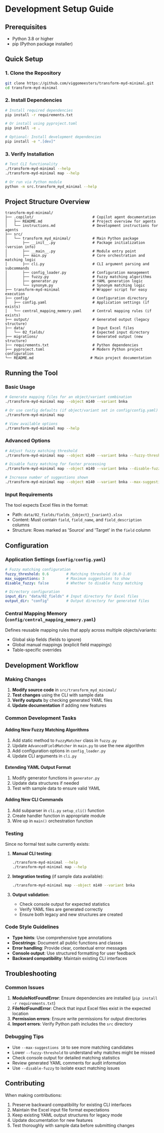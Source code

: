 # Development Setup Guide

## Prerequisites

- Python 3.8 or higher
- pip (Python package installer)

## Quick Setup

### 1. Clone the Repository
```bash
git clone https://github.com/viggomeesters/transform-myd-minimal.git
cd transform-myd-minimal
```

### 2. Install Dependencies
```bash
# Install required dependencies
pip install -r requirements.txt

# Or install using pyproject.toml
pip install -e .

# Optional: Install development dependencies
pip install -e ".[dev]"
```

### 3. Verify Installation
```bash
# Test CLI functionality
./transform-myd-minimal --help
./transform-myd-minimal map --help

# Or run via Python module
python -m src.transform_myd_minimal --help
```

## Project Structure Overview

```
transform-myd-minimal/
├── .copilot/                           # Copilot agent documentation
│   ├── README.md                       # Project overview for agents
│   └── instructions.md                 # Development instructions for agents
├── src/
│   └── transform_myd_minimal/          # Main Python package
│       ├── __init__.py                 # Package initialization (version info)
│       ├── __main__.py                 # Module entry point
│       ├── main.py                     # Core orchestration and matching logic
│       ├── cli.py                      # CLI argument parsing and subcommands
│       ├── config_loader.py            # Configuration management
│       ├── fuzzy.py                    # Fuzzy matching algorithms
│       ├── generator.py                # YAML generation logic
│       └── synonym.py                  # Synonym matching logic
├── transform-myd-minimal               # Wrapper script for easy execution
├── config/                             # Configuration directory
│   ├── config.yaml                     # Application settings (if exists)
│   └── central_mapping_memory.yaml     # Central mapping rules (if exists)
├── output/                             # Generated output (legacy structure)
├── data/                               # Input Excel files
│   └── 02_fields/                      # Expected input directory
├── migrations/                         # Generated output (new structure)
├── requirements.txt                    # Python dependencies
├── pyproject.toml                      # Modern Python project configuration
└── README.md                          # Main project documentation
```

## Running the Tool

### Basic Usage
```bash
# Generate mapping files for an object/variant combination
./transform-myd-minimal map --object m140 --variant bnka

# Or use config defaults (if object/variant set in config/config.yaml)
./transform-myd-minimal map

# View available options
./transform-myd-minimal map --help
```

### Advanced Options
```bash
# Adjust fuzzy matching threshold
./transform-myd-minimal map --object m140 --variant bnka --fuzzy-threshold 0.8

# Disable fuzzy matching for faster processing
./transform-myd-minimal map --object m140 --variant bnka --disable-fuzzy

# Increase number of suggestions shown
./transform-myd-minimal map --object m140 --variant bnka --max-suggestions 10
```

### Input Requirements
The tool expects Excel files in the format:
- Path: `data/02_fields/fields_{object}_{variant}.xlsx`
- Content: Must contain `field`, `field_name`, and `field_description` columns
- Structure: Rows marked as 'Source' and 'Target' in the `field` column

## Configuration

### Application Settings (`config/config.yaml`)
```yaml
# Fuzzy matching configuration
fuzzy_threshold: 0.6        # Matching threshold (0.0-1.0)
max_suggestions: 3          # Maximum suggestions to show
disable_fuzzy: false        # Whether to disable fuzzy matching

# Directory configuration  
input_dir: "data/02_fields" # Input directory for Excel files
output_dir: "config"        # Output directory for generated files
```

### Central Mapping Memory (`config/central_mapping_memory.yaml`)
Defines reusable mapping rules that apply across multiple objects/variants:
- Global skip fields (fields to ignore)
- Global manual mappings (explicit field mappings)
- Table-specific overrides

## Development Workflow

### Making Changes

1. **Modify source code** in `src/transform_myd_minimal/`
2. **Test changes** using the CLI with sample data
3. **Verify outputs** by checking generated YAML files
4. **Update documentation** if adding new features

### Common Development Tasks

#### Adding New Fuzzy Matching Algorithms
1. Add static method to `FuzzyMatcher` class in `fuzzy.py`
2. Update `AdvancedFieldMatcher` in `main.py` to use the new algorithm
3. Add configuration options in `config_loader.py`
4. Update CLI arguments in `cli.py`

#### Extending YAML Output Format
1. Modify generator functions in `generator.py`
2. Update data structures if needed
3. Test with sample data to ensure valid YAML

#### Adding New CLI Commands
1. Add subparser in `cli.py` `setup_cli()` function
2. Create handler function in appropriate module
3. Wire up in `main()` orchestration function

### Testing

Since no formal test suite currently exists:

1. **Manual CLI testing**:
   ```bash
   ./transform-myd-minimal --help
   ./transform-myd-minimal map --help
   ```

2. **Integration testing** (if sample data available):
   ```bash
   ./transform-myd-minimal map --object m140 --variant bnka
   ```

3. **Output validation**:
   - Check console output for expected statistics
   - Verify YAML files are generated correctly
   - Ensure both legacy and new structures are created

### Code Style Guidelines

- **Type hints**: Use comprehensive type annotations
- **Docstrings**: Document all public functions and classes
- **Error handling**: Provide clear, contextual error messages
- **Console output**: Use structured formatting for user feedback
- **Backward compatibility**: Maintain existing CLI interfaces

## Troubleshooting

### Common Issues

1. **ModuleNotFoundError**: Ensure dependencies are installed (`pip install -r requirements.txt`)
2. **FileNotFoundError**: Check that input Excel files exist in the expected location
3. **Permission errors**: Ensure write permissions for output directories
4. **Import errors**: Verify Python path includes the `src` directory

### Debugging Tips

- Use `--max-suggestions 10` to see more matching candidates
- Lower `--fuzzy-threshold` to understand why matches might be missed
- Check console output for detailed matching statistics
- Review generated YAML comments for audit information
- Use `--disable-fuzzy` to isolate exact matching issues

## Contributing

When making contributions:

1. Preserve backward compatibility for existing CLI interfaces
2. Maintain the Excel input file format expectations
3. Keep existing YAML output structures for legacy mode
4. Update documentation for new features
5. Test thoroughly with sample data before submitting changes